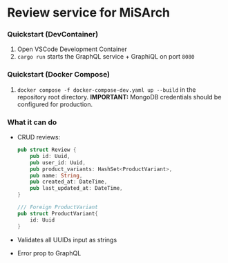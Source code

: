 # Review service for MiSArch

### Quickstart (DevContainer)

1. Open VSCode Development Container
2. `cargo run` starts the GraphQL service + GraphiQL on port `8080`

### Quickstart (Docker Compose)

1. `docker compose -f docker-compose-dev.yaml up --build` in the repository root directory. **IMPORTANT:** MongoDB credentials should be configured for production.

### What it can do

- CRUD reviews:

  ```rust
  pub struct Review {
      pub id: Uuid,
      pub user_id: Uuid,
      pub product_variants: HashSet<ProductVariant>,
      pub name: String,
      pub created_at: DateTime,
      pub last_updated_at: DateTime,
  }

  /// Foreign ProductVariant
  pub struct ProductVariant{
      id: Uuid
  }
  ```

- Validates all UUIDs input as strings
- Error prop to GraphQL
